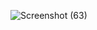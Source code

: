 ![Screenshot (63)](https://github.com/user-attachments/assets/c4feda80-a4d8-4a1c-9a8a-9971044090c6)
